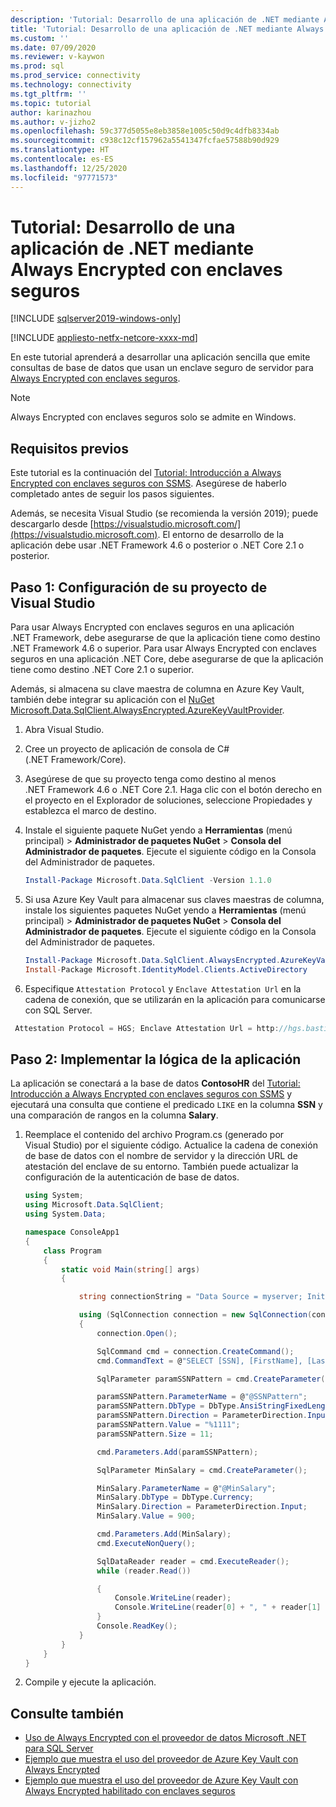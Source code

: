 ```yaml
---
description: 'Tutorial: Desarrollo de una aplicación de .NET mediante Always Encrypted con enclaves seguros'
title: 'Tutorial: Desarrollo de una aplicación de .NET mediante Always Encrypted con enclaves seguros | Microsoft Docs'
ms.custom: ''
ms.date: 07/09/2020
ms.reviewer: v-kaywon
ms.prod: sql
ms.prod_service: connectivity
ms.technology: connectivity
ms.tgt_pltfrm: ''
ms.topic: tutorial
author: karinazhou
ms.author: v-jizho2
ms.openlocfilehash: 59c377d5055e8eb3858e1005c50d9c4dfb8334ab
ms.sourcegitcommit: c938c12cf157962a5541347fcfae57588b90d929
ms.translationtype: HT
ms.contentlocale: es-ES
ms.lasthandoff: 12/25/2020
ms.locfileid: "97771573"
---
```

# <a name="tutorial-develop-a-net-application-using-always-encrypted-with-secure-enclaves"></a>Tutorial: Desarrollo de una aplicación de .NET mediante Always Encrypted con enclaves seguros

[!INCLUDE [sqlserver2019-windows-only](../../../includes/applies-to-version/sqlserver2019-windows-only.md)]

[!INCLUDE [appliesto-netfx-netcore-xxxx-md](../../../includes/appliesto-netfx-netcore-xxxx-md.md)]

En este tutorial aprenderá a desarrollar una aplicación sencilla que emite consultas de base de datos que usan un enclave seguro de servidor para [Always Encrypted con enclaves seguros](../../../relational-databases/security/encryption/always-encrypted-enclaves.md).

> [!NOTE]
> Always Encrypted con enclaves seguros solo se admite en Windows.

## <a name="prerequisites"></a>Requisitos previos

Este tutorial es la continuación del [Tutorial: Introducción a Always Encrypted con enclaves seguros con SSMS](../../../relational-databases/security/tutorial-getting-started-with-always-encrypted-enclaves.md). Asegúrese de haberlo completado antes de seguir los pasos siguientes.

Además, se necesita Visual Studio (se recomienda la versión 2019); puede descargarlo desde [https://visualstudio.microsoft.com/](https://visualstudio.microsoft.com). El entorno de desarrollo de la aplicación debe usar .NET Framework 4.6 o posterior o .NET Core 2.1 o posterior.

## <a name="step-1-set-up-your-visual-studio-project"></a>Paso 1: Configuración de su proyecto de Visual Studio

Para usar Always Encrypted con enclaves seguros en una aplicación .NET Framework, debe asegurarse de que la aplicación tiene como destino .NET Framework 4.6 o superior. Para usar Always Encrypted con enclaves seguros en una aplicación .NET Core, debe asegurarse de que la aplicación tiene como destino .NET Core 2.1 o superior.

Además, si almacena su clave maestra de columna en Azure Key Vault, también debe integrar su aplicación con el [NuGet Microsoft.Data.SqlClient.AlwaysEncrypted.AzureKeyVaultProvider](https://www.nuget.org/packages/Microsoft.Data.SqlClient.AlwaysEncrypted.AzureKeyVaultProvider).

1. Abra Visual Studio.

2. Cree un proyecto de aplicación de consola de C\# (.NET Framework/Core).

3. Asegúrese de que su proyecto tenga como destino al menos .NET Framework 4.6 o .NET Core 2.1. Haga clic con el botón derecho en el proyecto en el Explorador de soluciones, seleccione Propiedades y establezca el marco de destino.

4. Instale el siguiente paquete NuGet yendo a **Herramientas** (menú principal) > **Administrador de paquetes NuGet** > **Consola del Administrador de paquetes**. Ejecute el siguiente código en la Consola del Administrador de paquetes.

   ```powershell
   Install-Package Microsoft.Data.SqlClient -Version 1.1.0
   ```

5. Si usa Azure Key Vault para almacenar sus claves maestras de columna, instale los siguientes paquetes NuGet yendo a **Herramientas** (menú principal) > **Administrador de paquetes NuGet** > **Consola del Administrador de paquetes**. Ejecute el siguiente código en la Consola del Administrador de paquetes.

   ```powershell
   Install-Package Microsoft.Data.SqlClient.AlwaysEncrypted.AzureKeyVaultProvider -Version 1.0.0
   Install-Package Microsoft.IdentityModel.Clients.ActiveDirectory
   ```

6. Especifique `Attestation Protocol` y `Enclave Attestation Url` en la cadena de conexión, que se utilizarán en la aplicación para comunicarse con SQL Server.

  ```cs
   Attestation Protocol = HGS; Enclave Attestation Url = http://hgs.bastion.local/Attestation; Column Encryption Setting = Enabled
   ```

## <a name="step-2-implement-your-application-logic"></a>Paso 2: Implementar la lógica de la aplicación

La aplicación se conectará a la base de datos **ContosoHR** del [Tutorial: Introducción a Always Encrypted con enclaves seguros con SSMS](../../../relational-databases/security/tutorial-getting-started-with-always-encrypted-enclaves.md) y ejecutará una consulta que contiene el predicado `LIKE` en la columna **SSN** y una comparación de rangos en la columna **Salary**.

1. Reemplace el contenido del archivo Program.cs (generado por Visual Studio) por el siguiente código. Actualice la cadena de conexión de base de datos con el nombre de servidor y la dirección URL de atestación del enclave de su entorno. También puede actualizar la configuración de la autenticación de base de datos.

    ```cs
    using System;
    using Microsoft.Data.SqlClient;
    using System.Data;

    namespace ConsoleApp1
    {
        class Program
        {
            static void Main(string[] args)
            {

                string connectionString = "Data Source = myserver; Initial Catalog = ContosoHR; Column Encryption Setting = Enabled;Attestation Protocol = HGS; Enclave Attestation Url = http://hgs.bastion.local/Attestation; Integrated Security = true";

                using (SqlConnection connection = new SqlConnection(connectionString))
                {
                    connection.Open();

                    SqlCommand cmd = connection.CreateCommand();
                    cmd.CommandText = @"SELECT [SSN], [FirstName], [LastName], [Salary] FROM [dbo].[Employees] WHERE [SSN] LIKE @SSNPattern AND [Salary] > @MinSalary;";

                    SqlParameter paramSSNPattern = cmd.CreateParameter();

                    paramSSNPattern.ParameterName = @"@SSNPattern";
                    paramSSNPattern.DbType = DbType.AnsiStringFixedLength;
                    paramSSNPattern.Direction = ParameterDirection.Input;
                    paramSSNPattern.Value = "%1111";
                    paramSSNPattern.Size = 11;

                    cmd.Parameters.Add(paramSSNPattern);

                    SqlParameter MinSalary = cmd.CreateParameter();

                    MinSalary.ParameterName = @"@MinSalary";
                    MinSalary.DbType = DbType.Currency;
                    MinSalary.Direction = ParameterDirection.Input;
                    MinSalary.Value = 900;

                    cmd.Parameters.Add(MinSalary);
                    cmd.ExecuteNonQuery();

                    SqlDataReader reader = cmd.ExecuteReader();
                    while (reader.Read())

                    {
                        Console.WriteLine(reader);
                        Console.WriteLine(reader[0] + ", " + reader[1] + ", " + reader[2] + ", " + reader[3]);
                    }
                    Console.ReadKey();
                }
            }
        }
    }
    ```

2. Compile y ejecute la aplicación.

## <a name="see-also"></a>Consulte también

- [Uso de Always Encrypted con el proveedor de datos Microsoft .NET para SQL Server](sqlclient-support-always-encrypted.md)
- [Ejemplo que muestra el uso del proveedor de Azure Key Vault con Always Encrypted](azure-key-vault-example.md)
- [Ejemplo que muestra el uso del proveedor de Azure Key Vault con Always Encrypted habilitado con enclaves seguros](azure-key-vault-enclave-example.md)
